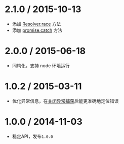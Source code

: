 # 2.1.0 / 2015-10-13

* 添加 [Resolver.race](./README.md#racepromises) 方法
* 添加 [promise.catch](./doc/promise.md#catchonrejected) 方法

# 2.0.0 / 2015-06-18

* 同构化，支持 node 环境运行

# 1.0.2 / 2015-03-11

* 优化异常信息，在[关闭异常捕获](./README.md#about-exception)后能更准确地定位错误

# 1.0.0 / 2014-11-03

* 稳定API，发布`1.0.0`
